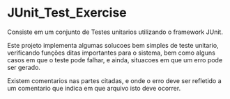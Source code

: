 # JUnit_Test_Exercise

Consiste em um conjunto de Testes unitarios utilizando o framework JUnit.

Este projeto implementa algumas solucoes bem simples de teste unitario, 
verificando funções ditas importantes para o sistema, bem como alguns casos em que o teste pode falhar,
e ainda, situacoes em que um erro pode ser gerado.

Existem comentarios nas partes citadas, e onde o erro deve ser refletido a um comentario que indica em que arquivo
isto deve ocorrer.
